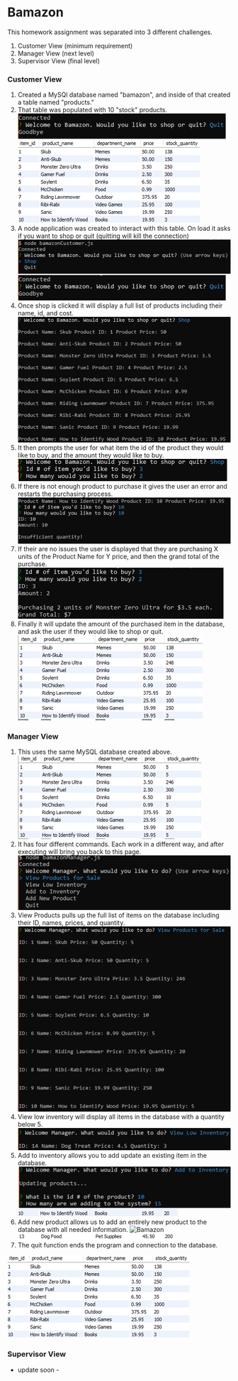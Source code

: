 # Bamazon

This homework assignment was separated into 3 different challenges.
1. Customer View (minimum requirement)
2. Manager View (next level)
3. Supervisor View (final level)

### Customer View
1. Created a MySQl database named "bamazon", and inside of that created a table named "products."
2. That table was populated with 10 "stock" products.
![test](/images/3.png)
![Bamazon](/images/1.png)
3. A node application was created to interact with this table. On load it asks if you want to shop or quit (quitting will kill the connection)
![Bamazon](/images/2.png)
![Bamazon](/images/3.png)
4. Once shop is clicked it will display a full list of products including their name, id, and cost.
![Bamazon](/images/4.png)
5. It then prompts the user for what item the id of the product they would like to buy, and the amount they would like to buy.
![Bamazon](/images/5.png)
6. If there is not enough product to purchase it gives the user an error and restarts the purchasing process.
![Bamazon](/images/6.png)
7. If their are no issues the user is displayed that they are purchasing X units of the Product Name for Y price, and then the grand total of the purchase.
![Bamazon](/images/7.png)
8. Finally it will update the amount of the purchased item in the database, and ask the user if they would like to shop or quit.
![Bamazon](/images/8.png)

### Manager View
1. This uses the same MySQL database created above.
![Bamazon](/images/9.png)
2. It has four different commands. Each work in a different way, and after executing will bring you back to this page.
![Bamazon](/images/10.png)
3. View Products pulls up the full list of items on the database including their ID, names, prices, and quantity.
![Bamazon](/images/11.png)
4. View low inventory will display all items in the database with a quantity below 5.
![Bamazon](/images/12.png)
5. Add to inventory allows you to add update an existing item in the database.
![Bamazon](/images/13.png)
![Bamazon](/images/14.png)
6. Add new product allows us to add an entirely new product to the database with all needed information.
![Bamazon](/images/15png)
![Bamazon](/images/16.png)
7. The quit function ends the program and connection to the database.

![Program Opening](/images/1.png)


### Supervisor View
- update soon -